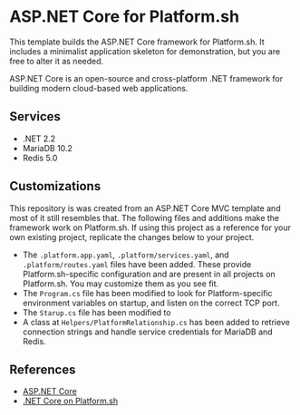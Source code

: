 # ASP.NET Core for Platform.sh

This template builds the ASP.NET Core framework for Platform.sh. It includes a minimalist application skeleton for demonstration, but you are free to alter it as needed.

ASP.NET Core is an open-source and cross-platform .NET framework for building modern cloud-based web applications.

## Services

* .NET 2.2
* MariaDB 10.2
* Redis 5.0

## Customizations

This repository is was created from an ASP.NET Core MVC template and most of it still resembles that. The following files and additions make the framework work on Platform.sh. If using this project as a reference for your own existing project, replicate the changes below to your project.

* The `.platform.app.yaml`, `.platform/services.yaml`, and `.platform/routes.yaml` files have been added. These provide Platform.sh-specific configuration and are present in all projects on Platform.sh. You may customize them as you see fit.
* The `Program.cs` file has been modified to look for Platform-specific environment variables on startup, and listen on the correct TCP port.
* The `Starup.cs` file has been modified to
* A class at `Helpers/PlatformRelationship.cs` has been added to retrieve connection strings and handle service credentials for MariaDB and Redis.


## References

* [ASP.NET Core](https://docs.microsoft.com/en-us/aspnet/core/?view=aspnetcore-2.2)
* [.NET Core on Platform.sh](https://docs.platform.sh/languages/dotnet.html)
